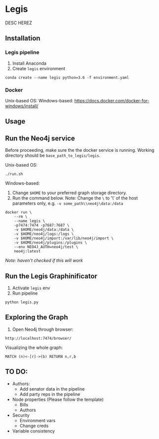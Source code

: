 # Legis

DESC HEREZ

## Installation

### Legis pipeline

1. Install Anaconda
2. Create `legis` environment
```
conda create --name legis python=3.6 -f environment.yaml 
```

### Docker
Unix-based OS: 
Windows-based: https://docs.docker.com/docker-for-windows/install/


## Usage

## Run the Neo4j service
Before proceeding, make sure the the docker service is running.
Working directory should be `base_path_to_legis/legis`.

Unix-based OS:

```
./run.sh
```

Windows-based:
1. Change `$HOME` to your preferred graph storage directory. 
3. Run the command below. Note: Change the `\` to '\\' of the host parameters only, e.g. `-v some_path\\neo4j\data:/data`

```
docker run \
    --rm \
    --name legis \
    -p7474:7474 -p7687:7687 \
    -v $HOME/neo4j/data:/data \
    -v $HOME/neo4j/logs:/logs \
    -v $HOME/neo4j/import:/var/lib/neo4j/import \
    -v $HOME/neo4j/plugins:/plugins \
    --env NEO4J_AUTH=neo4j/test \
    neo4j:latest
```
*Note: haven't checked if this will work*


## Run the Legis Graphinificator

1. Activate `legis` env
2. Run pipeline
```
python legis.py
```

## Exploring the Graph
1. Open Neo4j through browser:
```
http://localhost:7474/browser/
```
Visualizing the whole graph: 
```
MATCH (n)<-[r]->(b) RETURN n,r,b
```

## TO DO:
* Authors:
    * Add senator data in the pipeline
    * Add party reps in the pipeline
* Node properties (Please follow the template)
    * Bills
    * Authors
* Security
    * Environment vars
    * Change creds
* Variable consistency
